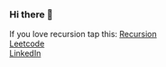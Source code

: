 ### Hi there 👋
If you love recursion tap this: [Recursion](https://github.com/Mukulphougat)<br/>
[Leetcode](https://leetcode.com/mukulphougat/)<br/>
[LinkedIn](https://www.linkedin.com/in/mukul-phougat-602657193/)<br/>
